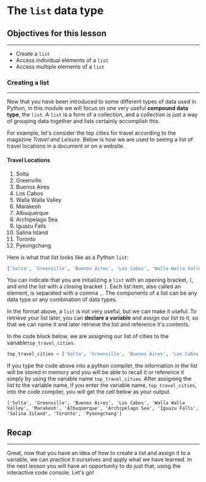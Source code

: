 # The `list` data type

## Objectives for this lesson

***

* Create a `list`
* Access individual elements of a `list`
* Access multiple elements of a `list`

### Creating a list 
***

Now that you have been introduced to some different types of data used in Python, in this module we will focus on one very useful **compound data type**, the `list`.  A `list` is a form of a collection, and a collection is just a way of grouping data together and lists certainly accomplish this.  

For example, let's consider the top cities for travel according to the magazine *Travel and Leisure*. Below is how we are used to seeing a list of travel locations in a document or on a website.

#### Travel Locations
1. Solta
2. Greenville
3. Buenos Aires
4. Los Cabos
5. Walla Walla Valley
6. Marakesh
7. Albuquerque
8. Archipelago Sea
9. Iguazu Falls
10. Salina Island
11. Toronto
12. Pyeongchang

Here is what that list looks like as a Python `list`:

```python
['Solta', 'Greenville', 'Buenos Aires', 'Los Cabos', 'Walla Walla Valley', 'Marakesh', 'Albuquerque', 'Archipelago Sea', 'Iguazu Falls', 'Salina Island', 'Toronto', 'Pyeongchang']
```


You can indicate that you are initializing a `list` with an opening bracket, `[`, and end the list with a closing bracket `]`. Each list item, also called an element, is separated with a comma `,`. The components of a list can be any data type or any combination of data types.

In the format above, a `list` is not very useful, but we can make it useful. To retrieve your list later, you can **declare a variable** and assign our list to it, so that we can name it and later retrieve the list and reference it's contents.  

In the code block below, we are assigning our list of cities to the variable`top_travel_cities`.

```python
top_travel_cities = ['Solta', 'Greenville', 'Buenos Aires', 'Los Cabos', 'Walla Walla Valley', 'Marakesh', 'Albuquerque', 'Archipelago Sea', 'Iguazu Falls', 'Salina Island', 'Toronto', 'Pyeongchang']
```

If you type the code above into a python compiler, the information in the list will be stored in memory and you will be able to recall it or reference it simply by using the variable name `top_travel_cities`.  After assigning the list to the variable name, if you enter the variable name, `top_travel_cities`, into the code compiler, you will get the cell below as your output.

`['Solta', 'Greenville', 'Buenos Aires', 'Los Cabos', 'Walla Walla Valley', 'Marakesh', 'Albuquerque', 'Archipelago Sea', 'Iguazu Falls', 'Salina Island', 'Toronto', 'Pyeongchang']`

## Recap
***
Great, now that you have an idea of how to create a list and assign it to a variable, we can practice it ourselves and apply what we have learned. In the next lesson you will have an opportunity to do just that, using the interactive code console. Let's go!

